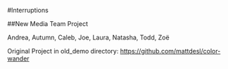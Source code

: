 #Interruptions

##New Media Team Project

Andrea, Autumn, Caleb, Joe, Laura, Natasha, Todd, Zoë



Original Project in old_demo directory: https://github.com/mattdesl/color-wander
